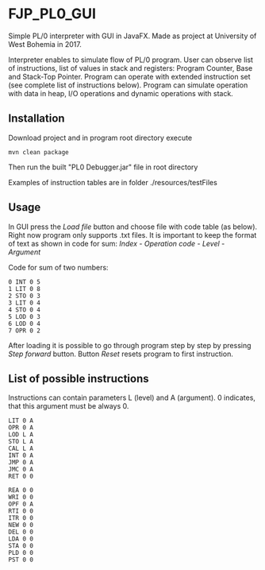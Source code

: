 # FJP_PL0_GUI

Simple PL/0 interpreter with GUI in JavaFX.
Made as project at University of West Bohemia in 2017.

Interpreter enables to simulate flow of PL/0 program. 
User can observe list of instructions, list of values in stack and registers: Program Counter, Base and Stack-Top Pointer.
Program can operate with extended instruction set (see complete list of instructions below). 
Program can simulate operation with data in heap, I/O operations and dynamic operations with stack.

## Installation
Download project and in program root directory execute
```
mvn clean package
```

Then run the built "PL0 Debugger.jar" file in root directory

Examples of instruction tables are in folder ./resources/testFiles

## Usage
In GUI press the *Load file* button and choose file with code table (as below). Right now program only supports .txt files.
It is important to keep the format of text as shown in code for sum: *Index - Operation code - Level - Argument*

Code for sum of two numbers: 
```
0 INT 0 5
1 LIT 0 8
2 STO 0 3
3 LIT 0 4
4 STO 0 4
5 LOD 0 3 
6 LOD 0 4
7 OPR 0 2
```

After loading it is possible to go through program step by step by pressing *Step forward* button.
Button *Reset* resets program to first instruction.

## List of possible instructions
Instructions can contain parameters L (level) and A (argument). 0 indicates, that this argument must be always 0.
```
LIT 0 A
OPR 0 A
LOD L A
STO L A
CAL L A
INT 0 A
JMP 0 A
JMC 0 A
RET 0 0

REA 0 0
WRI 0 0
OPF 0 A
RTI 0 0
ITR 0 0
NEW 0 0
DEL 0 0
LDA 0 0
STA 0 0
PLD 0 0
PST 0 0
```

